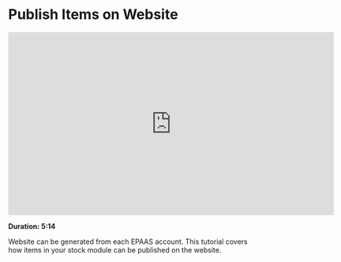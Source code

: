 <!-- add-breadcrumbs -->
# Publish Items on Website

<iframe width="660" height="371" src="https://www.youtube.com/embed/W31LBBNzbgc" frameborder="0" allowfullscreen></iframe>

**Duration: 5:14**

Website can be generated from each EPAAS account. This tutorial covers how items in your stock module can be published on the website.